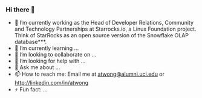 ### Hi there 👋

- 🔭 I’m currently working as the Head of Developer Relations, Community and Technology Partnerships at Starrocks.io, a Linux Foundation project.  Think of StarRocks as an open source version of the Snowflake OLAP database***.
- 🌱 I’m currently learning ...
- 👯 I’m looking to collaborate on ...
- 🤔 I’m looking for help with ...
- 💬 Ask me about ...
- 📫 How to reach me: Email me at atwong@alumni.uci.edu or http://linkedin.com/in/atwong
- ⚡ Fun fact: ...
  

